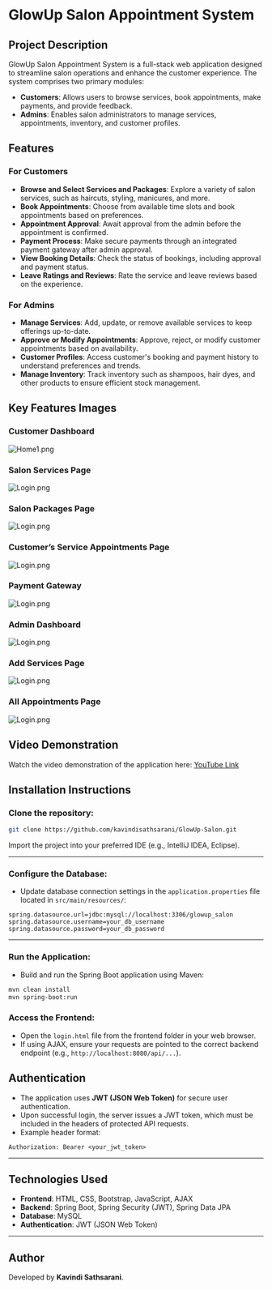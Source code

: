 # GlowUp Salon Appointment System

## Project Description

GlowUp Salon Appointment System is a full-stack web application designed to streamline salon operations and enhance the customer experience. The system comprises two primary modules:

- **Customers**: Allows users to browse services, book appointments, make payments, and provide feedback.
- **Admins**: Enables salon administrators to manage services, appointments, inventory, and customer profiles.

## Features

### For Customers

- **Browse and Select Services and Packages**: Explore a variety of salon services, such as haircuts, styling, manicures, and more.
- **Book Appointments**: Choose from available time slots and book appointments based on preferences.
- **Appointment Approval**: Await approval from the admin before the appointment is confirmed.
- **Payment Process**: Make secure payments through an integrated payment gateway after admin approval.
- **View Booking Details**: Check the status of bookings, including approval and payment status.
- **Leave Ratings and Reviews**: Rate the service and leave reviews based on the experience.

### For Admins

- **Manage Services**: Add, update, or remove available services to keep offerings up-to-date.
- **Approve or Modify Appointments**: Approve, reject, or modify customer appointments based on availability.
- **Customer Profiles**: Access customer's booking and payment history to understand preferences and trends.
- **Manage Inventory**: Track inventory such as shampoos, hair dyes, and other products to ensure efficient stock management.

## Key Features Images

### Customer Dashboard
![Home1.png](Frontend/assests/Images/customerDashboard.png)

### Salon Services Page
![Login.png](Frontend/assests/Images/serviceCustomer.png)

### Salon Packages Page
![Login.png](Frontend/assests/Images/customer-packages.png)

### Customer’s Service Appointments Page
![Login.png](Frontend/assests/Images/customer-appointment.png)

### Payment Gateway
![Login.png](Frontend/assests/Images/payment-gateway.png)

### Admin Dashboard
![Login.png](Frontend/assests/Images/Admin-dashboard.png)

### Add Services Page
![Login.png](Frontend/assests/Images/admin-service.png)

### All Appointments Page
![Login.png](Frontend/assests/Images/admin-appointment.png)

## Video Demonstration
Watch the video demonstration of the application here: [YouTube Link](https://youtu.be/uczaOAsKdk4?si=3ATlOPjPkqFqOQMV)

## Installation Instructions

### Clone the repository:

```bash
git clone https://github.com/kavindisathsarani/GlowUp-Salon.git
```

Import the project into your preferred IDE (e.g., IntelliJ IDEA, Eclipse).

---

### Configure the Database:

- Update database connection settings in the `application.properties` file located in `src/main/resources/`:

```properties
spring.datasource.url=jdbc:mysql://localhost:3306/glowup_salon
spring.datasource.username=your_db_username
spring.datasource.password=your_db_password
```

---

### Run the Application:

- Build and run the Spring Boot application using Maven:

```bash
mvn clean install
mvn spring-boot:run
```


### Access the Frontend:

- Open the `login.html` file from the frontend folder in your web browser.
- If using AJAX, ensure your requests are pointed to the correct backend endpoint (e.g., `http://localhost:8080/api/...`).

## Authentication

- The application uses **JWT (JSON Web Token)** for secure user authentication.
- Upon successful login, the server issues a JWT token, which must be included in the headers of protected API requests.
- Example header format:

```
Authorization: Bearer <your_jwt_token>
```

---

## Technologies Used

- **Frontend**: HTML, CSS, Bootstrap, JavaScript, AJAX
- **Backend**: Spring Boot, Spring Security (JWT), Spring Data JPA
- **Database**: MySQL
- **Authentication**: JWT (JSON Web Token)

---

## Author
Developed by **Kavindi Sathsarani**.

